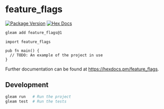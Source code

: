 # feature_flags

[![Package Version](https://img.shields.io/hexpm/v/feature_flags)](https://hex.pm/packages/feature_flags)
[![Hex Docs](https://img.shields.io/badge/hex-docs-ffaff3)](https://hexdocs.pm/feature_flags/)

```sh
gleam add feature_flags@1
```
```gleam
import feature_flags

pub fn main() {
  // TODO: An example of the project in use
}
```

Further documentation can be found at <https://hexdocs.pm/feature_flags>.

## Development

```sh
gleam run   # Run the project
gleam test  # Run the tests
```
